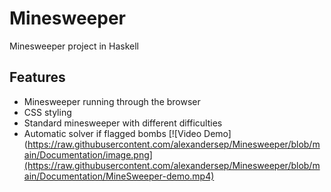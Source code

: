 # Minesweeper
Minesweeper project in Haskell

## Features
* Minesweeper running through the browser
* CSS styling
* Standard minesweeper with different difficulties
* Automatic solver if flagged bombs
[![Video Demo](https://raw.githubusercontent.com/alexandersep/Minesweeper/blob/main/Documentation/image.png](https://raw.githubusercontent.com/alexandersep/Minesweeper/blob/main/Documentation/MineSweeper-demo.mp4)

